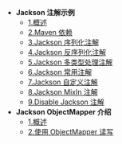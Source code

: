 * **Jackson 注解示例**
  * [1.概述](chapter-1/1-概述.md)
  * [2.Maven 依赖](chapter-1/2-maven依赖.md)
  * [3.Jackson 序列化注解](chapter-1/3-序列化注解.md)
  * [4.Jackson 反序列化注解](chapter-1/4-反序列化注解.md)
  * [5.Jackson 多类型处理注解]()
  * [6.Jackson 常用注解]()
  * [7.Jackson 自定义注解]()
  * [8.Jackson MixIn 注解]()
  * [9.Disable Jackson 注解]()
* **Jackson ObjectMapper 介绍** 
  * [1.概述]()
  * [2.使用 ObjectMapper 读写]()
